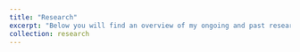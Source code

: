 ```yaml
---
title: "Research"
excerpt: "Below you will find an overview of my ongoing and past research projects."
collection: research
---
```

